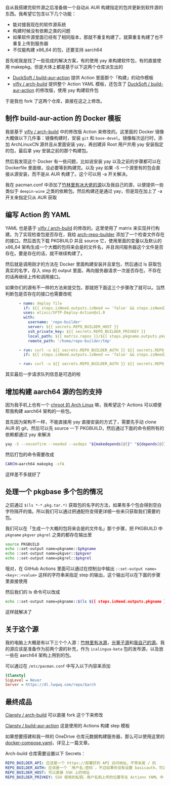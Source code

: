 自从我搭建完软件源之后准备做一个自动从 AUR 构建指定的包并更新到软件源的东西。我希望它包含以下几个功能：

- 能对接我现在的软件源系统
- 构建时候没有依赖之类的问题
- 如果软件源里面已经有了相同版本，那就不重复构建了。就算重复构建了也不重复上传到服务器
- 不仅能构建 x86_64 的包，还要支持 aarch64

首先呢我是找了一些现成的解决方案，有的使用 yay 来构建软件包，有的直接使用 makepkg。但是大体上都是基于以下这两个仓库派生出的

- [DuckSoft / build-aur-action](https://github.com/DuckSoft/build-aur-action) 提供 Action 里面那个「构建」的动作模板
- [vifly / arch-build](https://github.com/vifly/arch-build) 提供整个 Action YAML 模板，还包含了 [DuckSoft / build-aur-action](https://github.com/DuckSoft/build-aur-action) 的修改版，使用 yay 构建软件包

于是我也 fork 了这两个仓库，直接在这之上修改。

## 制作 build-aur-action 的 Docker 模板

我是基于 [vifly / arch-build](https://github.com/vifly/arch-build) 中的修改版 Action 来修改的。这里面的 Docker 镜像大概做以下几件事：镜像构建时，安装 `git` 和 `base-devel`。镜像每次运行时，添加 ArchLinuxCN 源并且从里面安装 yay，再创建非 Root 用户并用 yay 安装指定的包，最后拿 yay 安装之前的那个构建包。

然后我发现这个 Docker 有一些问题，比如说安装 yay 以及之前的步骤都可以在 Dockerfile 里面做，没必要等到构建完。以及 yay 如果 -S 一个源里有的包会直接从源安装，而不是从 AUR 构建了。这个可以用 -a 开关解决。

我在 pacman.conf 中添加了[竹林里有冰大佬的源](https://mirror.zhullyb.top/)以及我自己的源，以便提供一些类似于 `deepin-wine` 之类的依赖包。然后构建还是通过 yay，但是现在加上了 -a 开关来指定只从 AUR 获取

## 编写 Action 的 YAML

YAML 也是基于 [vifly / arch-build](https://github.com/vifly/arch-build) 的修改的。这里使用了 matrix 来实现并行构建。为了实现检查包是否存在，我给 [arch-repo-builder](https://github.com/Clansty/arch-repo-builder) 添加了一个检查文件存在的接口。然后首先下载 PKGBUILD 并且 source 它，使用里面的变量以及默认的 x86_64 架构生成一个大概的包将来会是的文件名，并且询问服务器这个文件是否存在。要是存在的话，就不继续构建了。

然后就是调用刚才的方法在 Docker 里面构建安装并且拿包，然后通过 ls 获取包真实的名字，存入 step 的 output 里面，再向服务器请求一次是否存在。不存在的话再继续上传和调用接口。

如果你们的源有不一样的方法来提交包，那就把下面这三个步骤改了就可以。当然判断包是否存在的接口也需要改呢

```yaml
      - name: deploy file
        if: ${{ steps.isNeed.outputs.isNeed == 'false' && steps.isNeed2.outputs.isNeed == 'false' }}
        uses: wlixcc/SFTP-Deploy-Action@v1.0
        with:
          username: 'repo-builder'
          server: ${{ secrets.REPO_BUILDER_HOST }}
          ssh_private_key: ${{ secrets.REPO_BUILDER_PRIVKEY }}
          local_path: ${{ matrix.repos }}/${{ steps.pkgname.outputs.pkgname }}
          remote_path: '/home/repo-builder/tmp'

      - run: curl -u ${{ secrets.REPO_BUILDER_AUTH }} ${{ secrets.REPO_BUILDER_API }}/api/add-package/${{ steps.pkgname.outputs.pkgname }}
        if: ${{ steps.isNeed.outputs.isNeed == 'false' && steps.isNeed2.outputs.isNeed == 'false' }}

      - run: curl -u ${{ secrets.REPO_BUILDER_AUTH }} ${{ secrets.REPO_BUILDER_API }}/api/queue
```

其实最后一步请求队列信息是可选的啦

## 增加构建 aarch64 源的包的支持

因为我手机上也有一个 [chroot 的 Arch Linux](android-chroot-arch-linux) 嘛，我希望这个 Actions 可以顺便帮我构建 aarch64 架构的一些包。

首先因为架构不一样，不能直接用 yay 直接安装的方式了，需要先手动 clone AUR 的 git，然后可以先 source 一下 PKGBUILD，然后通过下面的命令把所有的依赖都通过 yay 来解决

```bash
yay -S --noconfirm --needed --asdeps "${makedepends[@]}" "${depends[@]}"
```

然后打包的命令需要改成

```bash
CARCH=aarch64 makepkg -sfA
```

这样差不多就好了

## 处理一个 pkgbase 多个包的情况

之前通过 `$(ls *-*.pkg.tar.*)` 获取包的名字的方法，如果有多个包会得到空白字符隔开的值。所以我们可以通过把通配符变得更详细一些来只获取我们需要的包。

我们可以在「生成一个大概的包将来会是的文件名」那个步骤，把 PKGBUILD 中 `pkgname` `pkgver` `pkgrel` 之类的都存在输出里

```bash
source PKGBUILD
echo ::set-output name=pkgname::$pkgname
echo ::set-output name=pkgver::$pkgver
echo ::set-output name=pkgrel::$pkgrel
```

哦对，在 GitHub Actions 里面可以通过在控制台中输出 `::set-output name=<key>::<value>` 这样的字符串来指定 step 的输出，这个输出可以在下面的步骤里直接使用

然后我们的 ls 命令可以改成

```bash
echo ::set-output name=pkgname::$(ls ${{ steps.isNeed.outputs.pkgname }}-${{ steps.isNeed.outputs.pkgver }}-${{ steps.isNeed.outputs.pkgrel }}-*.pkg.tar.*)
```

这样就解决了

## 关于这个源

我的电脑上大概是有以下三个个人源：[竹林里有冰源](https://mirror.zhullyb.top/)，[光量子源](https://repo.lightquantum.me/)和[我自己的源](https://dl.lwqwq.com/repo)。我的源应该是准备作为前两个源的补充，作为 `icalingua-beta` 包的发布源，以及放一些在 aarch64 架构上用到的包。

可以通过在 `/etc/pacman.conf` 中写入以下内容来添加

```ini
[Clansty]
SigLevel = Never
Server = https://dl.lwqwq.com/repo/$arch
```

## 最终成品

[Clansty / arch-build](https://github.com/Clansty/arch-build) 可以直接 fork 这个下来修改

[Clansty / build-aur-action](https://github.com/Clansty/build-aur-action) 这是使用的 Actions 构建 step 模板

如果想要搭建和我一样的 OneDrive 仓库元数据构建服务器，那么可以使用这里的 [docker-compose.yaml](https://github.com/Clansty/arch-repo-builder/blob/main/docker-compose.yaml)，详见上一篇文章。

Arch-build 仓库需要设置以下 Secrets：

```yaml
REPO_BUILDER_API: 应该是一个 https://部署好的 API 访问地址，不带末尾 / 的
REPO_BUILDER_AUTH: 应该是一个 `用户名:密码`，不过如果你没有设置 basicauth，可以修改 Actions 的 YAML，把 curl 中的 -u 参数删除
REPO_BUILDER_HOST: 可以直接 SSH 上的地址
REPO_BUILDER_PRIVKEY: SSH 使用的私钥。用户名和上传的位置写在 Actions YAML 中
```
